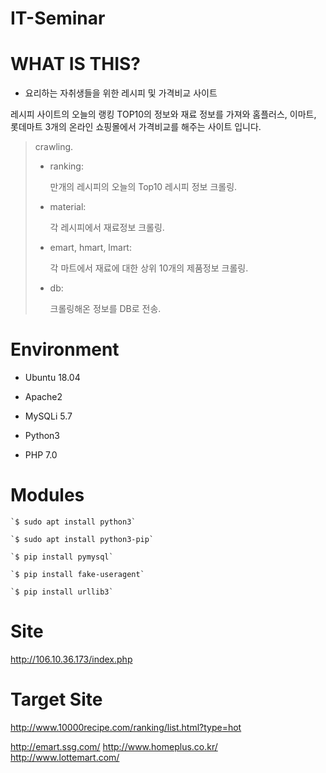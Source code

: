  IT-Seminar
===============

# WHAT IS THIS?

- 요리하는 자취생들을 위한  레시피 및 가격비교  사이트

레시피 사이트의 오늘의 랭킹 TOP10의 정보와 재료 정보를 가져와
홈플러스, 이마트, 롯데마트 3개의 온라인 쇼핑몰에서 가격비교를 해주는 사이트 입니다.

> crawling.
> - ranking:
> 
>	만개의 레시피의 오늘의 Top10 레시피 정보 크롤링.	
> - material:
> 
>	각 레시피에서 재료정보 크롤링.	
> - emart, hmart, lmart:	
> 
> 	각 마트에서 재료에 대한 상위 10개의 제품정보 크롤링.	
> - db:
> 
> 	크롤링해온 정보를 DB로 전송. 	
 

# Environment

* Ubuntu 18.04
* Apache2
* MySQLi 5.7

* Python3
* PHP 7.0

# Modules

    `$ sudo apt install python3`    	
	
    `$ sudo apt install python3-pip`    	
	
    `$ pip install pymysql`    	
	
    `$ pip install fake-useragent`     	
	
    `$ pip install urllib3`    	 

# Site

<http://106.10.36.173/index.php>

# Target Site

<http://www.10000recipe.com/ranking/list.html?type=hot>

<http://emart.ssg.com/>
<http://www.homeplus.co.kr/>
<http://www.lottemart.com/>
